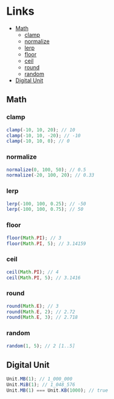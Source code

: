 # Links

-   [Math](#math)
    -   [clamp](#clamp)
    -   [normalize](#normalize)
    -   [lerp](#lerp)
    -   [floor](#floor)
    -   [ceil](#ceil)
    -   [round](#round)
    -   [random](#random)
-   [Digital Unit](#digital-unit)

## Math

### clamp

```JavaScript
clamp(-10, 10, 20); // 10
clamp(-10, 10, -20); // -10
clamp(-10, 10, 0); // 0
```

### normalize

```JavaScript
normalize(0, 100, 50); // 0.5
normalize(-20, 100, 20); // 0.33
```

### lerp

```JavaScript
lerp(-100, 100, 0.25); // -50
lerp(-100, 100, 0.75); // 50
```

### floor

```JavaScript
floor(Math.PI); // 3
floor(Math.PI, 5); // 3.14159
```

### ceil

```JavaScript
ceil(Math.PI); // 4
ceil(Math.PI, 5); // 3.1416
```

### round

```JavaScript
round(Math.E); // 3
round(Math.E, 2); // 2.72
round(Math.E, 3); // 2.718
```

### random

```JavaScript
random(1, 5); // 2 [1..5]
```

## Digital Unit

```JavaScript
Unit.MB(1); // 1_000_000
Unit.MiB(1); // 1_048_576
Unit.MB(1) === Unit.KB(1000); // true
```
